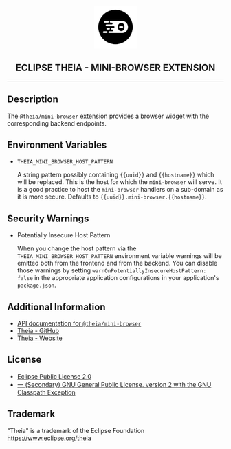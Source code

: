 <div align='center'>

<br />

<img src='https://raw.githubusercontent.com/eclipse-theia/theia/master/logo/theia.svg?sanitize=true' alt='theia-ext-logo' width='100px' />

<h2>ECLIPSE THEIA - MINI-BROWSER EXTENSION</h2>

<hr />

</div>

## Description

The `@theia/mini-browser` extension provides a browser widget with the corresponding backend endpoints.

## Environment Variables

- `THEIA_MINI_BROWSER_HOST_PATTERN`

  A string pattern possibly containing `{{uuid}}` and `{{hostname}}` which will be replaced. This is the host for which the `mini-browser` will serve.
  It is a good practice to host the `mini-browser` handlers on a sub-domain as it is more secure.
  Defaults to `{{uuid}}.mini-browser.{{hostname}}`.

## Security Warnings

- Potentially Insecure Host Pattern

  When you change the host pattern via the `THEIA_MINI_BROWSER_HOST_PATTERN` environment variable warnings will be emitted both from the frontend and from the backend.
  You can disable those warnings by setting `warnOnPotentiallyInsecureHostPattern: false` in the appropriate application configurations in your application's `package.json`.

## Additional Information

- [API documentation for `@theia/mini-browser`](https://eclipse-theia.github.io/theia/docs/next/modules/mini_browser.html)
- [Theia - GitHub](https://github.com/eclipse-theia/theia)
- [Theia - Website](https://theia-ide.org/)

## License

- [Eclipse Public License 2.0](http://www.eclipse.org/legal/epl-2.0/)
- [一 (Secondary) GNU General Public License, version 2 with the GNU Classpath Exception](https://projects.eclipse.org/license/secondary-gpl-2.0-cp)

## Trademark

"Theia" is a trademark of the Eclipse Foundation
<https://www.eclipse.org/theia>
